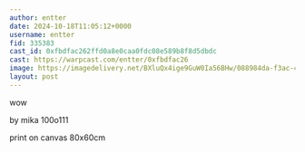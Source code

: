 ```yaml
---
author: entter
date: 2024-10-18T11:05:12+0000
username: entter
fid: 335383
cast_id: 0xfbdfac262ffd0a8e0caa0fdc08e589b8f8d5dbdc
cast: https://warpcast.com/entter/0xfbdfac26
image: https://imagedelivery.net/BXluQx4ige9GuW0Ia56BHw/088984da-f3ac-48aa-c63c-6a7426a7e600/original
layout: post
---
```

wow  
  
by mika 100o111  
  
print on canvas 80x60cm  

<img src='https://imagedelivery.net/BXluQx4ige9GuW0Ia56BHw/088984da-f3ac-48aa-c63c-6a7426a7e600/original' alt='' referrerpolicy='no-referrer'/>
